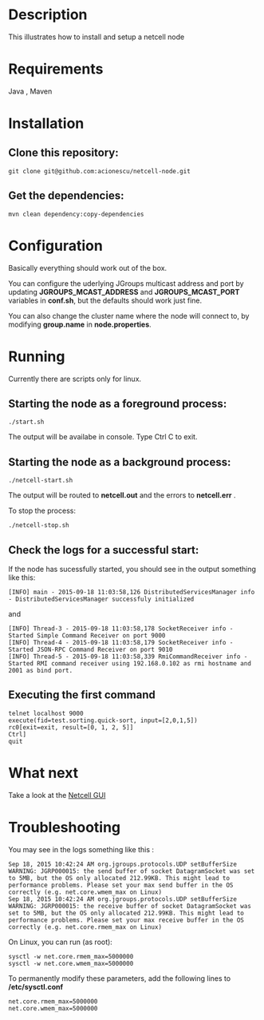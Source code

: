 # Description

This illustrates how to install and setup a netcell node

# Requirements

Java , Maven

# Installation

## Clone this repository:

```
git clone git@github.com:acionescu/netcell-node.git
```

## Get the dependencies:

```
mvn clean dependency:copy-dependencies
```

# Configuration

Basically everything should work out of the box. 

You can configure the uderlying JGroups multicast address and port by updating **JGROUPS_MCAST_ADDRESS** and **JGROUPS_MCAST_PORT**
variables in **conf.sh**, but the defaults should work just fine.

You can also change the cluster name where the node will connect to, by modifying  **group.name** in **node.properties**.


# Running

Currently there are scripts only for linux.

## Starting the node as a foreground process:

```
./start.sh
```

The output will be availabe in console. Type Ctrl C to exit.

## Starting the node as a background process:

```
./netcell-start.sh
```

The output will be routed to **netcell.out** and the errors to **netcell.err** .

To stop the process:

```
./netcell-stop.sh
```

## Check the logs for a successful start:

If the node has sucessfully started, you should see in the output something like this:

```
[INFO] main - 2015-09-18 11:03:58,126 DistributedServicesManager info - DistributedServicesManager successfuly initialized
```

and 

```
[INFO] Thread-3 - 2015-09-18 11:03:58,178 SocketReceiver info - Started Simple Command Receiver on port 9000
[INFO] Thread-4 - 2015-09-18 11:03:58,179 SocketReceiver info - Started JSON-RPC Command Receiver on port 9010
[INFO] Thread-5 - 2015-09-18 11:03:58,339 RmiCommandReceiver info - Started RMI command receiver using 192.168.0.102 as rmi hostname and 2001 as bind port.
```

## Executing the first command

```
telnet localhost 9000
execute(fid=test.sorting.quick-sort, input=[2,0,1,5])  
rc0[exit=exit, result=[0, 1, 2, 5]]
Ctrl]
quit
```

# What next

Take a look at the [Netcell GUI](https://github.com/acionescu/netcell-gui)

# Troubleshooting

You may see in the logs something like this :

```
Sep 18, 2015 10:42:24 AM org.jgroups.protocols.UDP setBufferSize
WARNING: JGRP000015: the send buffer of socket DatagramSocket was set to 5MB, but the OS only allocated 212.99KB. This might lead to performance problems. Please set your max send buffer in the OS correctly (e.g. net.core.wmem_max on Linux)
Sep 18, 2015 10:42:24 AM org.jgroups.protocols.UDP setBufferSize
WARNING: JGRP000015: the receive buffer of socket DatagramSocket was set to 5MB, but the OS only allocated 212.99KB. This might lead to performance problems. Please set your max receive buffer in the OS correctly (e.g. net.core.rmem_max on Linux)
```

On Linux, you can run (as root):
```
sysctl -w net.core.rmem_max=5000000
sysctl -w net.core.wmem_max=5000000
```

To permanently modify these parameters, add the following lines to **/etc/sysctl.conf**
```
net.core.rmem_max=5000000
net.core.wmem_max=5000000
```
